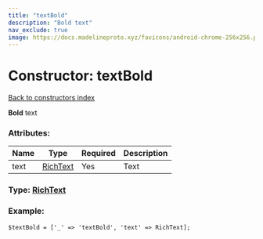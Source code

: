 ```yaml
---
title: "textBold"
description: "Bold text"
nav_exclude: true
image: https://docs.madelineproto.xyz/favicons/android-chrome-256x256.png
---
```

# Constructor: textBold  
[Back to constructors index](/API_docs/constructors/index.html)



**Bold** text

### Attributes:

| Name     |    Type       | Required | Description |
|----------|---------------|----------|-------------|
|text|[RichText](/API_docs/types/RichText.html) | Yes|Text|



### Type: [RichText](/API_docs/types/RichText.html)


### Example:

```
$textBold = ['_' => 'textBold', 'text' => RichText];
```  
